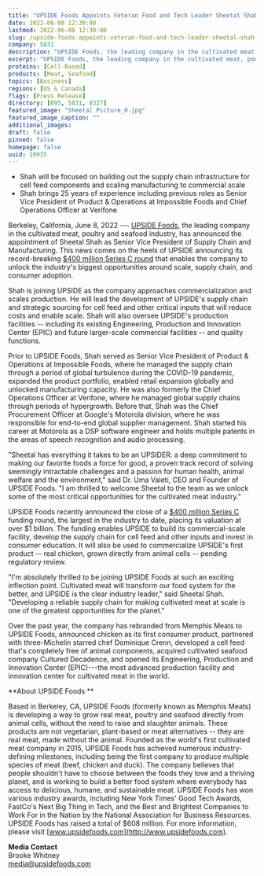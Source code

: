 ```yaml
---
title: "UPSIDE Foods Appoints Veteran Food and Tech Leader Sheetal Shah as Senior Vice President of Supply Chain & Manufacturing"
date: 2022-06-08 12:30:00
lastmod: 2022-06-08 12:30:00
slug: /upside-foods-appoints-veteran-food-and-tech-leader-sheetal-shah-senior-vice-president
company: 5831
description: "UPSIDE Foods, the leading company in the cultivated meat, poultry and seafood industry, has announced the appointment of Sheetal Shah as Senior Vice President of Supply Chain and Manufacturing. This news comes on the heels of UPSIDE announcing its record-breaking $400 million Series C round that enables the company to unlock the industry’s biggest opportunities around scale, supply chain, and consumer adoption."
excerpt: "UPSIDE Foods, the leading company in the cultivated meat, poultry and seafood industry, has announced the appointment of Sheetal Shah as Senior Vice President of Supply Chain and Manufacturing. This news comes on the heels of UPSIDE announcing its record-breaking $400 million Series C round that enables the company to unlock the industry’s biggest opportunities around scale, supply chain, and consumer adoption."
proteins: [Cell-Based]
products: [Meat, Seafood]
topics: [Business]
regions: [US & Canada]
flags: [Press Release]
directory: [695, 5831, 8327]
featured_image: "Sheetal Picture_0.jpg"
featured_image_caption: ""
additional_images:
draft: false
pinned: false
homepage: false
uuid: 10935
---
```

-   Shah will be focused on building out the supply chain infrastructure
    for cell feed components and scaling manufacturing to commercial
    scale
-   Shah brings 25 years of experience including previous roles as
    Senior Vice President of Product & Operations at Impossible Foods
    and Chief Operations Officer at Verifone

Berkeley, California, June 8, 2022 --- [UPSIDE
Foods](https://upsidefoods.com/), the leading company in the cultivated
meat, poultry and seafood industry, has announced the appointment of
Sheetal Shah as Senior Vice President of Supply Chain and Manufacturing.
This news comes on the heels of UPSIDE announcing its record-breaking
[\$400 million Series C
round](https://www.prnewswire.com/news-releases/upside-foods-raises-a-400m-series-c-round-to-commercialize-cultivated-meat-at-scale-301529998.html)
that enables the company to unlock the industry's biggest opportunities
around scale, supply chain, and consumer adoption.

Shah is joining UPSIDE as the company approaches commercialization and
scales production. He will lead the development of UPSIDE's supply chain
and strategic sourcing for cell feed and other critical inputs that will
reduce costs and enable scale. Shah will also oversee UPSIDE's
production facilities -- including its existing Engineering, Production
and Innovation Center (EPIC) and future larger-scale commercial
facilities -- and quality functions.

Prior to UPSIDE Foods, Shah served as Senior Vice President of Product &
Operations at Impossible Foods, where he managed the supply chain
through a period of global turbulence during the COVID-19 pandemic,
expanded the product portfolio, enabled retail expansion globally and
unlocked manufacturing capacity. He was also formerly the Chief
Operations Officer at Verifone, where he managed global supply chains
through periods of hypergrowth. Before that, Shah was the Chief
Procurement Officer at Google's Motorola division, where he was
responsible for end-to-end global supplier management. Shah started his
career at Motorola as a DSP software engineer and holds multiple patents
in the areas of speech recognition and audio processing. 

"Sheetal has everything it takes to be an UPSIDER: a deep commitment to
making our favorite foods a force for good, a proven track record of
solving seemingly intractable challenges and a passion for human health,
animal welfare and the environment," said Dr. Uma Valeti, CEO and
Founder of UPSIDE Foods. "I am thrilled to welcome Sheetal to the team
as we unlock some of the most critical opportunities for the cultivated
meat industry."

UPSIDE Foods recently announced the close of a [\$400 million Series
C](https://www.prnewswire.com/news-releases/upside-foods-raises-a-400m-series-c-round-to-commercialize-cultivated-meat-at-scale-301529998.html)
funding round, the largest in the industry to date, placing its
valuation at over \$1 billion. The funding enables UPSIDE to build its
commercial-scale facility, develop the supply chain for cell feed and
other inputs and invest in consumer education. It will also be used to
commercialize UPSIDE's first product -- real chicken, grown directly
from animal cells -- pending regulatory review.

"I'm absolutely thrilled to be joining UPSIDE Foods at such an exciting
inflection point. Cultivated meat will transform our food system for the
better, and UPSIDE is the clear industry leader," said Sheetal Shah.
"Developing a reliable supply chain for making cultivated meat at scale
is one of the greatest opportunities for the planet."

Over the past year, the company has rebranded from Memphis Meats to
UPSIDE Foods, announced chicken as its first consumer product, partnered
with three-Michelin starred chef Dominique Crenn, developed a cell feed
that\'s completely free of animal components, acquired cultivated
seafood company Cultured Decadence, and opened its Engineering,
Production and Innovation Center (EPIC)---the most advanced production
facility and innovation center for cultivated meat in the world.

**About UPSIDE Foods **

Based in Berkeley, CA, UPSIDE Foods (formerly known as Memphis Meats) is
developing a way to grow real meat, poultry and seafood directly from
animal cells, without the need to raise and slaughter animals. These
products are not vegetarian, plant-based or meat alternatives \-- they
are real meat, made without the animal. Founded as the world\'s first
cultivated meat company in 2015, UPSIDE Foods has achieved numerous
industry-defining milestones, including being the first company to
produce multiple species of meat (beef, chicken and duck). The company
believes that people shouldn\'t have to choose between the foods they
love and a thriving planet, and is working to build a better food system
where everybody has access to delicious, humane, and sustainable meat.
UPSIDE Foods has won various industry awards, including New York Times\'
Good Tech Awards, FastCo\'s Next Big Thing in Tech, and the Best and
Brightest Companies to Work For in the Nation by the National
Association for Business Resources. UPSIDE Foods has raised a total of
\$608 million. For more information, please visit
[www.upsidefoods.com](http://www.upsidefoods.com).

**Media Contact**\
Brooke Whitney\
<media@upsidefoods.com>
